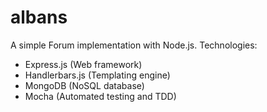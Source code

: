 albans
======

A simple Forum implementation with Node.js.
Technologies:
* Express.js (Web framework)
* Handlerbars.js (Templating engine)
* MongoDB (NoSQL database)
* Mocha (Automated testing and TDD)
